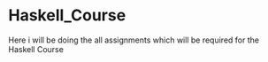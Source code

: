 # Haskell_Course
Here i will be doing the all assignments which will be required for the Haskell Course
